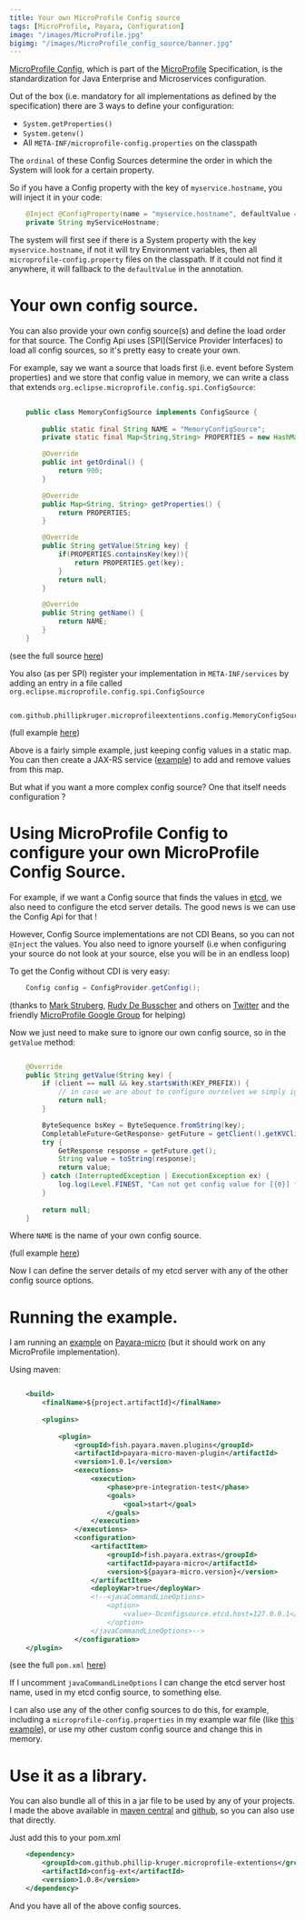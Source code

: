 ```yaml
---
title: Your own MicroProfile Config source
tags: [MicroProfile, Payara, Configuration]
image: "/images/MicroProfile.jpg"
bigimg: "/images/MicroProfile_config_source/banner.jpg"
---
```


[MicroProfile Config](https://github.com/eclipse/microprofile-config), which is part of the [MicroProfile](https://microprofile.io/) Specification, is the standardization for Java Enterprise and Microservices configuration. 

Out of the box (i.e. mandatory for all implementations as defined by the specification) there are 3 ways to define your configuration:

* ```System.getProperties()```
* ```System.getenv()```
* All ```META-INF/microprofile-config.properties``` on the classpath

The ```ordinal``` of these Config Sources determine the order in which the System will look for a certain property.

So if you have a Config property with the key of ```myservice.hostname```, you will inject it in your code:


```java
    @Inject @ConfigProperty(name = "myservice.hostname", defaultValue = "localhost")
    private String myServiceHostname;
```

The system will first see if there is a System property with the key ```myservice.hostname```, if not it will try Environment variables, then all ```microprofile-config.property``` files on the classpath.
If it could not find it anywhere, it will fallback to the ```defaultValue``` in the annotation.

# Your own config source.

You can also provide your own config source(s) and define the load order for that source. The Config Api uses [SPI](Service Provider Interfaces) to load all config sources, so it's pretty easy to create your own.

For example, say we want a source that loads first (i.e. event before System properties) and we store that config value in memory, we can write a class that extends ```org.eclipse.microprofile.config.spi.ConfigSource```:

```java
    
    public class MemoryConfigSource implements ConfigSource {
    
        public static final String NAME = "MemoryConfigSource";
        private static final Map<String,String> PROPERTIES = new HashMap<>();

        @Override
        public int getOrdinal() {
            return 900;
        }

        @Override
        public Map<String, String> getProperties() {
            return PROPERTIES;
        }

        @Override
        public String getValue(String key) {
            if(PROPERTIES.containsKey(key)){
                return PROPERTIES.get(key);
            }
            return null;
        }

        @Override
        public String getName() {
            return NAME;
        }
    }
```

(see the full source [here](https://github.com/phillip-kruger/microprofile-extentions/blob/master/config-ext/src/main/java/com/github/phillipkruger/microprofileextentions/config/MemoryConfigSource.java))

You also (as per SPI) register your implementation in ```META-INF/services``` by adding an entry in a file called ```org.eclipse.microprofile.config.spi.ConfigSource```

```
    com.github.phillipkruger.microprofileextentions.config.MemoryConfigSource
```

(full example [here](https://github.com/phillip-kruger/microprofile-extentions/blob/master/config-ext/src/main/resources/META-INF/services/org.eclipse.microprofile.config.spi.ConfigSource))

Above is a fairly simple example, just keeping config values in a static map. You can then create a JAX-RS service ([example](https://github.com/phillip-kruger/microprofile-extentions/blob/master/config-ext/src/main/java/com/github/phillipkruger/microprofileextentions/config/MemoryConfigApi.java)) to add and remove values from this map.

But what if you want a more complex config source? One that itself needs configuration ?

# Using MicroProfile Config to configure your own MicroProfile Config Source.

For example, if we want a Config source that finds the values in [etcd](https://coreos.com/etcd/), we also need to configure the etcd server details. The good news is we can use the Config Api for that !

However, Config Source implementations are not CDI Beans, so you can not ```@Inject``` the values. You also need to ignore yourself (i.e when configuring your source do not look at your source, else you will be in an endless loop)

To get the Config without CDI is very easy:

```java
    Config config = ConfigProvider.getConfig();
```

(thanks to [Mark Struberg](https://twitter.com/struberg), [Rudy De Busscher](https://twitter.com/rdebusscher) and others on [Twitter](https://twitter.com/phillipkruger/status/1027332689505017856) and the friendly [MicroProfile Google Group](https://groups.google.com/forum/#!topic/microprofile/rkkZJGJpxMU) for helping)

Now we just need to make sure to ignore our own config source, so in the ```getValue``` method: 

```java

    @Override
    public String getValue(String key) {
        if (client == null && key.startsWith(KEY_PREFIX)) {
            // in case we are about to configure ourselves we simply ignore that key
            return null;
        }

        ByteSequence bsKey = ByteSequence.fromString(key);
        CompletableFuture<GetResponse> getFuture = getClient().getKVClient().get(bsKey);
        try {
            GetResponse response = getFuture.get();
            String value = toString(response);
            return value;
        } catch (InterruptedException | ExecutionException ex) {
            log.log(Level.FINEST, "Can not get config value for [{0}] from etcd Config source: {1}", new Object[]{key, ex.getMessage()});
        }
        
        return null;
    }
```

Where ```NAME``` is the name of your own config source.

(full example [here](https://github.com/phillip-kruger/microprofile-extentions/blob/master/config-ext/src/main/java/com/github/phillipkruger/microprofileextentions/config/EtcdConfigSource.java))

Now I can define the server details of my etcd server with any of the other config source options.

# Running the example.

I am running an [example](https://github.com/phillip-kruger/microprofile-extentions/tree/master/example) on [Payara-micro](https://www.payara.fish/) (but it should work on any MicroProfile implementation).

Using maven:

```xml

    <build>
        <finalName>${project.artifactId}</finalName>
        
        <plugins>
            
            <plugin>
                <groupId>fish.payara.maven.plugins</groupId>
                <artifactId>payara-micro-maven-plugin</artifactId>
                <version>1.0.1</version>
                <executions>
                    <execution>
                        <phase>pre-integration-test</phase>
                        <goals>
                            <goal>start</goal>
                        </goals>
                    </execution>
                </executions>
                <configuration>
                    <artifactItem>
                        <groupId>fish.payara.extras</groupId>
                        <artifactId>payara-micro</artifactId>
                        <version>${payara-micro.version}</version>
                    </artifactItem>
                    <deployWar>true</deployWar>
                    <!--<javaCommandLineOptions>
                        <option>
                            <value>-Dconfigsource.etcd.host=127.0.0.1</value>
                        </option>
                    </javaCommandLineOptions>-->
                </configuration>
    </plugin>
```

(see the full ```pom.xml``` [here](https://github.com/phillip-kruger/microprofile-extentions/blob/master/example/pom.xml))

If I uncomment ```javaCommandLineOptions``` I can change the etcd server host name, used in my etcd config source, to something else.

I can also use any of the other config sources to do this, for example, including a ```microprofile-config.properties``` in my example war file (like [this example](https://github.com/phillip-kruger/microprofile-extentions/blob/master/example/src/main/webapp/META-INF/microprofile-config.properties)), 
or use my other custom config source and change this in memory.

# Use it as a library.

You can also bundle all of this in a jar file to be used by any of your projects. I made the above available in [maven central](https://search.maven.org/#search%7Cga%7C1%7Ca%3A%22config-ext%22) and [github](https://github.com/phillip-kruger/microprofile-extentions/tree/master/config-ext), so you can also use that directly.

Just add this to your pom.xml

```xml
    <dependency>
        <groupId>com.github.phillip-kruger.microprofile-extentions</groupId>
        <artifactId>config-ext</artifactId>
        <version>1.0.8</version>
    </dependency>
```

And you have all of the above config sources.